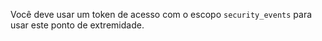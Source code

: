 Você deve usar um token de acesso com o escopo `security_events` para usar este ponto de extremidade.